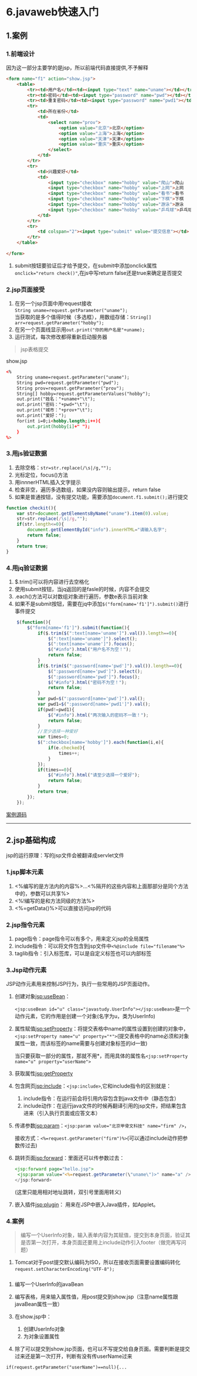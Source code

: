 # 6.javaweb快速入门 

## 1.案例  

### 1.前端设计  
因为这一部分主要学的是jsp，所以前端代码直接提供,不予解释  
```html
<form name="f1" action="show.jsp">
	<table>
		<tr><td>用户名</td><td><input type="text" name="uname"></td></tr>
		<tr><td>密码</td><td><input type="password" name="pwd"></td></tr>
		<tr><td>重复密码</td><td><input type="password" name="pwd1"></td></tr>
		<tr>
			<td>所在省份</td>
			<td>
				<select name="prov">
					<option value="北京">北京</option>
					<option value="上海">上海</option>
					<option value="天津">天津</option>
					<option value="重庆">重庆</option>
				</select>
			</td>
		</tr>
		<tr>
			<td>兴趣爱好</td>
			<td>
				<input type="checkbox" name="hobby" value="爬山">爬山
				<input type="checkbox" name="hobby" value="上网">上网
				<input type="checkbox" name="hobby" value="看书">看书
				<input type="checkbox" name="hobby" value="下棋">下棋
				<input type="checkbox" name="hobby" value="游泳">游泳
				<input type="checkbox" name="hobby" value="乒乓球">乒乓球
			</td>
		</tr>
		<tr>
			<td colspan="2"><input type="submit" value="提交信息"></td>
		</tr>
	</table>
	
</form>	

```
1. submit按钮要验证后才给予提交，在submit中添加onclick属性``onclick="return check()"``,在js中写return false还是true来确定是否提交    

### 2.jsp页面接受  
1. 在另一个jsp页面中用request接收  
  ``String uname=request.getParameter("uname");``  
  当获取的是多个值得时候（多选框），用数组存储：``String[] arr=request.getParameter("hobby");``  
2. 在另一个页面线显示用``out.print("你的用户名是"+uname);``  
3. 运行测试，每次修改都得重新启动服务器  
> jsp表格提交    

show.jsp
```html
<%
	String uname=request.getParameter("uname");
	String pwd=request.getParameter("pwd");
	String prov=request.getParameter("prov");
	String[] hobby=request.getParameterValues("hobby");
	out.print("姓名："+uname+"\t");
	out.print("密码："+pwd+"\t");
	out.print("城市："+prov+"\t");
	out.print("爱好：");
	for(int i=0;i<hobby.length;i++){
		out.print(hobby[i]+" ");
	}
%>
```

### 3.用js验证数据  
1. 去除空格：``str=str.replace(/\s|/g,"");``  
2. 光标定位，focus()方法  
3. 用innnerHTML插入文字提示  
4. 检查非空，遍历多选数组，如果没内容则输出提示，return false  
5. 如果是普通按钮，没有提交功能，需要添加``document.f1.submit();``进行提交  
```javascript
function checkit(){
	var str=document.getElementsByName("uname").item(0).value;
	str=str.replace(/\s|/g,"");
	if(str.length<=0){
		document.getElementById("info").innerHTML="请输入名字";
		return false;
	}
	return true;
}
```

### 4.用jq验证数据  
1. $.trim()可以将内容进行去空格化  
2. 使用submit按钮，当jq返回的是fasle的时候，内容不会提交  
3. .each()方法可以对数组对象进行遍历，参数e表示当前对象  
4. 如果不是submit按钮，需要在jq中添加``$("form[name='f1']").submit()``进行事件提交  
```javascript
	$(function(){
		$("form[name='f1']").submit(function(){
			if($.trim($(":text[name='uname']").val()).length==0){
				$(":text[name='uname']").select();
				$(":text[name='uname']").focus();
				$("#info").html("用户名不为空！");
				return false;
			}
			if($.trim($(":password[name='pwd']").val()).length==0){
				$(":password[name='pwd']").select();
				$(":password[name='pwd']").focus();
				$("#info").html("密码不为空！");
				return false;
			}
			var pwd=$(":password[name='pwd']").val();
			var pwd1=$(":password[name='pwd1']").val();
			if(pwd!=pwd1){
				$("#info").html("两次输入的密码不一致！");
				return false;
			}
			//至少选择一种爱好
			var times=0;
			$(":checkbox[name='hobby']").each(function(i,e){
				if(e.checked){
					times++;
				}
			});
			if(times==0){
				$("#info").html("请至少选择一个爱好");
				return false;
			}
			return true;
		});
	});
```

[案例源码](../SourceCode/javaWeb_ABC/)   

---

## 2.jsp基础构成  
jsp的运行原理：写的jsp文件会被翻译成servlet文件  

### 1.jsp脚本元素  
1. <%编写的是方法内的内容%>...<%隔开的这些内容和上面那部分是同个方法中的，参数可以共享%>  
2. <%!编写的是和方法同级的方法%> 
3. <%=getData()%>可以直接访问jsp的代码  

### 2.jsp指令元素  
1. page指令：page指令可以有多个，用来定义jsp的全局属性  
2. include指令：可以将文件包含到jsp文件中``<%@include file="filename"%>``  
3. taglib指令：引入标签库，可以是自定义标签也可以内部标签  

### 3.Jsp动作元素

JSP动作元素用来控制JSP行为，执行一些常用的JSP页面动作。  

1. 创建对象<jsp:useBean>：  

   ``<jsp:useBean id="u" class="javastudy.UserInfo"></jsp:useBean>``是一个动作元素，它的作用是创建一个对象(名字为u，类为UserInfo)  

2. 属性赋值<jsp:setProperty>：将提交表格中name的属性设置到创建的对象中，``<jsp:setProperty name="u" property="*">``(提交表格中的name必须和对象属性一致，而该标签的name需要与创建对象标签的id一致)  

   当只要获取一部分的属性，那就不用*，而用具体的属性名``<jsp:setProperty name="u" property="userName">``    

3. 获取属性<jsp:getProperty>  

4. 包含网页<jsp:include>：``<jsp:include>``,它和include指令的区别就是：

   1. include指令：在运行前会将引用内容包含到java文件中（静态包含）  
   2. include动作：在运行java文件的时候再翻译引用的jsp文件，把结果包含进来（引入执行页面或应答文本）  

5. 传递参数<jsp:param>：``<jsp:param value="北京甲骨文科技" name="firm" />``，  

   接收方式：``<%=request.getParameter("firm")%>``(可以通过include动作把参数传过去)  

6. 跳转页面<jsp:forward>：里面还可以传参数过去：  

   ```jsp
   <jsp:forward page="hello.jsp">
   	<jsp:param value="<%=request.getParameter(\"uname\")>" name="a" />
   </jsp:forward>
   ```

   (这里只能用相对地址跳转，双引号里面用转义)  

7.  嵌入插件<jsp:plugin>： 用来在JSP中嵌入Java插件，如Applet。  


### 4.案例  

> 编写一个UserInfo对象，输入表单内容为其赋值，提交到本身页面，验证其是否第一次打开，本身页面还要用上include动作引入footer（做完再写问题）  
























1. Tomcat对于post提交默认编码为ISO，所以在接收页面需要设置编码转化``request.setCharacterEncoding("UTF-8");``  



### 


1. 编写一个UserInfo的javaBean  
2. 编写表格，用来输入属性值，用post提交到show.jsp（注意name属性跟javaBean属性一致）  
3. 在show.jsp中：

   1. 创建UserInfo对象  
   2. 为对象设置属性  
4. 除了可以提交到show.jsp页面，也可以不写提交给自身页面。需要判断是提交过来还是第一次打开，判断有没有传userName过来  


``if(request.getParameter("userName")==null){...``  

 














